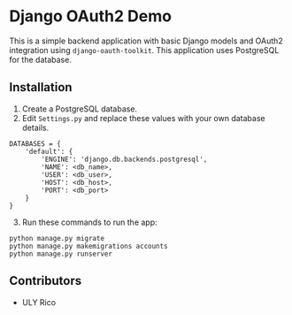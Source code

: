 # Django OAuth2 Demo

This is a simple backend application with basic Django models and OAuth2 integration using ```django-oauth-toolkit```. This application uses PostgreSQL for the database.

## Installation
1. Create a PostgreSQL database.
2. Edit ```Settings.py``` and replace these values with your own database details.
```
DATABASES = {
    'default': {
        'ENGINE': 'django.db.backends.postgresql',
        'NAME': <db_name>,
        'USER': <db_user>,
        'HOST': <db_host>,
        'PORT': <db_port>
    }
}
```
3. Run these commands to run the app:
```
python manage.py migrate
python manage.py makemigrations accounts
python manage.py runserver
```

## Contributors
* ULY Rico

